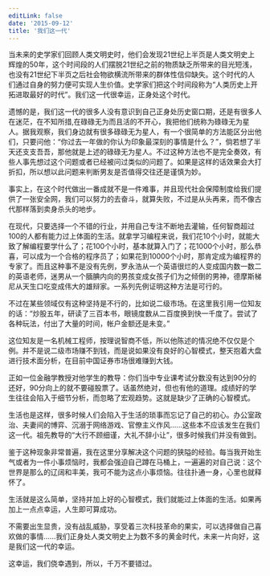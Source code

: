 ```yaml
---
editLink: false
date: '2015-09-12'
title: '我们这一代'
---
```


<ActicleMeta/>

当未来的史学家们回顾人类文明史时，他们会发现21世纪上半页是人类文明史上辉煌的50年，这个时间段的人们摆脱21世纪之前的物质缺乏所带来的目光短浅，也没有21世纪下半页之后社会物欲横流所带来的群体性信仰缺失。这个时代的人们通过自身的努力便可实现人生价值。史学家们把这个时间段称为“人类历史上开拓进取最好的时代”。我们这一代很幸运，正身处这个时代。

遗憾的是，我们这一代的很多人没有意识到自己正身处历史窗口期，还是有很多人在迷茫，在不知所措,在碌碌无为而且活的不开心，我把他们统称为碌碌无为星人。据我观察，我们身边就有很多碌碌无为星人，有一个很简单的方法能区分出他们，只要问他：“你过去一年做的你认为印象最深刻的事情是什么？”，倘若想了半天还支支吾吾，那他就是上述的碌碌无为星人。不过这种方法也不是完全奏效，有些人事先想过这个问题或者已经被问过类似的问题了。如果是这样的话效果会大打折扣，所以想以此问题来判断男友是否值得交往还是谨慎为妙。

事实上，在这个时代做出一番成就不是一件难事，并且现代社会保障制度给我们提供了一张安全网，我们可以努力的去奋斗，就算失败，不过是从头再来，而不像古代那样落到卖身杀头的地步。

在现代，只要选择一个不错的行业，并用自己专注不断地去灌输，任何智商超过100的人都有能力过上体面的生活。就拿学习编程来说，我们花10个小时，就能大致了解编程要学什么了；花100个小时，基本就算入门了；花1000个小时，那么恭喜，可以成为一个合格的程序员了；如果花到10000个小时，那肯定成为编程界的专家了。而且这种事不是没有先例，罗永浩从一个英语很烂的人变成国内数一数二的英语老师，迷男从一个腼腆内向的男孩变成女孩子们为之倾倒的男神，德摩斯梯尼从天生口吃变成伟大的雄辩家。一系列先例证明这种方法是可行的。

不过在某些领域仅有这种坚持是不行的，比如说二级市场。在这里我引用一位知友的话：“炒股五年，研读了三百本书，眼镜度数从二百度换到快一千度了。尝试了各种玩法，付出了大量的时间，帐户金额还是未变。”

这位知友是一名机械工程师，按理说智商不低，所以他陈述的情况绝不仅仅是个例。并不是说二级市场赚不到钱，而是说如果没有良好的心智模式，整天抱着大盘进行技术面分析，在目前中国证券市场很难赚到大钱。

正如一位金融学教授对他学生的教导：你们当中专业课考试分数没有达到90分的还好，90分向上的就不要碰股票了。话虽然绝对，但也有他的道理。成绩好的学生往往会陷入于细节分析，而忽略了宏观趋势。这就是缺少了正确的心智模式。

生活也是这样，很多时候人们会陷入于生活的琐事而忘记了自己的初心。办公室政治、夫妻间的博弈、沉溺于网络游戏、官僚主义作风......这些本不应该发生在我们这一代。祖先教导的“大行不顾细谨，大礼不辞小让”，很多时候我们并没有做到。

鉴于这种现象非常普遍，我在这里分享解决这个问题的狭隘的经验。每当我开始生气或者为一件小事烦恼时，我都会强迫自己蹲在马桶上，一遍遍的对自己说：这个世界是那么的辽阔和丰美，我可不能为这点小事烦恼。往往扑通一身，心里也就释怀了。

生活就是这么简单，坚持并加上好的心智模式，我们就能过上体面的生活。如果再加上一点点幸运，人生即可算成功。

不需要出生显贵，没有战乱威胁，享受着三次科技革命的果实，可以选择做自己喜欢做的事情......我们正身处人类文明史上为数不多的黄金时代，未来一片向好，这是我们这一代的幸运。

这幸运，我们侥幸遇到，所以，千万不要错过。